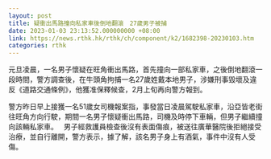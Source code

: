 ```yaml
---
layout: post
title: 疑衝出馬路撞向私家車後倒地翻滾　27歲男子被捕
date: 2023-01-03 23:13:52.000000000 +08:00
link: https://news.rthk.hk/rthk/ch/component/k2/1682398-20230103.htm
categories: rthk
---
```


元旦凌晨，一名男子懷疑在旺角衝出馬路，首先撞向一部私家車，之後倒地翻滾一段時間，警方調查後，在牛頭角拘捕一名27歲姓戴本地男子，涉嫌刑事毀壞及違反《道路交通條例》，他獲准保釋候查，2月上旬再向警方報到。

警方昨日早上接獲一名51歲女司機報案指，事發當日凌晨駕駛私家車，沿亞皆老街往旺角方向行駛，期間一名男子懷疑衝出馬路，司機及時停下車輛，但男子繼續撞向該輛私家車。
 
男子經救護員檢查後沒有表面傷痕，被送往廣華醫院後拒絕接受治療，並自行離開，警方表示，據了解，該名男子身上有酒氣，事件中沒有人受傷。
